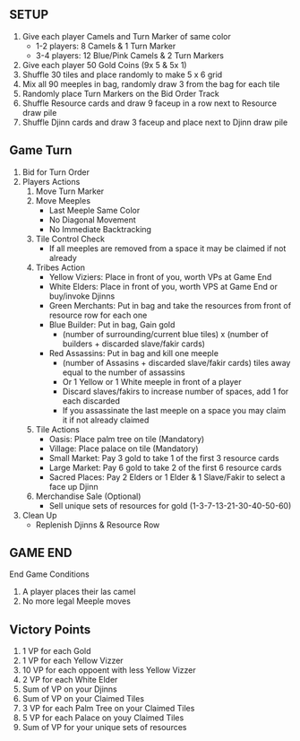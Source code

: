 
## SETUP

1. Give each player Camels and Turn Marker of same color
    * 1-2 players: 8 Camels & 1 Turn Marker
    * 3-4 players: 12 Blue/Pink Camels & 2 Turn Markers
2. Give each player 50 Gold Coins (9x 5 & 5x 1)
3. Shuffle 30 tiles and place randomly to make 5 x 6 grid
4. Mix all 90 meeples in bag, randomly draw 3 from the bag for each tile
5. Randomly place Turn Markers on the Bid Order Track
6. Shuffle Resource cards and draw 9 faceup in a row next to Resource draw pile
7. Shuffle Djinn cards and draw 3 faceup and place next to Djinn draw pile

## Game Turn

1. Bid for Turn Order
2. Players Actions
    1. Move Turn Marker
    2. Move Meeples
        * Last Meeple Same Color
        * No Diagonal Movement
        * No Immediate Backtracking
    3. Tile Control Check
        * If all meeples are removed from a space it may be claimed if not already
    4. Tribes Action
        * Yellow Viziers: Place in front of you, worth VPs at Game End
        * White Elders: Place in front of you, worth VPS at Game End or buy/invoke Djinns
        * Green Merchants: Put in bag and take the resources from front of resource row for each one
        * Blue Builder: Put in bag, Gain gold
            * (number of surrounding/current blue tiles) x (number of builders + discarded slave/fakir cards)
        * Red Assassins: Put in bag and kill one meeple
            * (number of Assasins + discarded slave/fakir cards) tiles away equal to the number of assassins
            * Or 1 Yellow or 1 White meeple in front of a player
            * Discard slaves/fakirs to increase number of spaces, add 1 for each discarded
            * If you assassinate the last meeple on a space you may claim it if not already claimed
    5. Tile Actions
        * Oasis: Place palm tree on tile (Mandatory)
        * Village: Place palace on tile (Mandatory)
        * Small Market: Pay 3 gold to take 1 of the first 3 resource cards
        * Large Market: Pay 6 gold to take 2 of the first 6 resource cards
        * Sacred Places: Pay 2 Elders or 1 Elder & 1 Slave/Fakir to select a face up Djinn
    6. Merchandise Sale (Optional)
        * Sell unique sets of resources for gold (1-3-7-13-21-30-40-50-60)
3. Clean Up
    * Replenish Djinns & Resource Row

## GAME END

End Game Conditions
  1. A player places their las camel
  2. No more legal Meeple moves

## Victory Points
  1. 1 VP for each Gold
  2. 1 VP for each Yellow Vizzer
  3. 10 VP for each oppoent with less Yellow Vizzer
  4. 2 VP for each White Elder
  5. Sum of VP on your Djinns
  6. Sum of VP on your Claimed Tiles
  7. 3 VP for each Palm Tree on your Claimed Tiles
  8. 5 VP for each Palace on youy Claimed Tiles
  9. Sum of VP for your unique sets of resources

